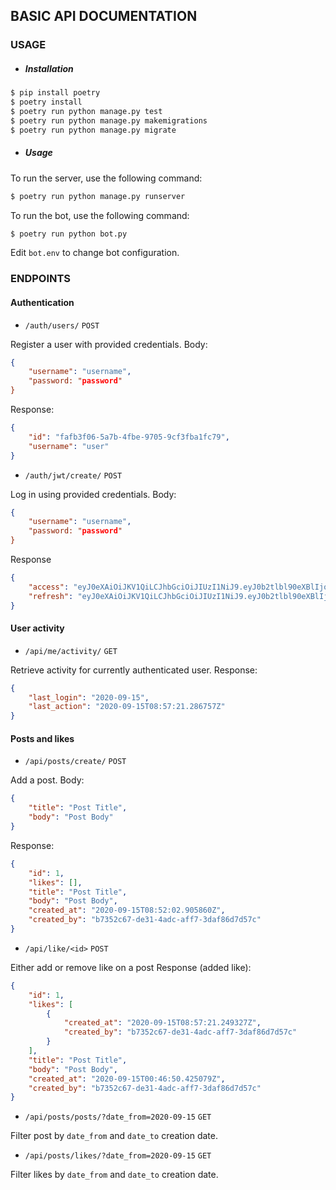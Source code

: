 ## BASIC API DOCUMENTATION

### USAGE

- ##### Installation
```sh
$ pip install poetry
$ poetry install
$ poetry run python manage.py test
$ poetry run python manage.py makemigrations
$ poetry run python manage.py migrate
```

- ##### Usage
To run the server, use the following command:
```sh
$ poetry run python manage.py runserver
```
To run the bot, use the following command:
```sh
$ poetry run python bot.py
```
Edit `bot.env` to change bot configuration.


### ENDPOINTS

#### Authentication

- `/auth/users/` `POST`

Register a user with provided credentials.
Body:
```json
{
    "username": "username",
    "password: "password"
}
```
Response:
```json
{
    "id": "fafb3f06-5a7b-4fbe-9705-9cf3fba1fc79",
    "username": "user"
}

```
- `/auth/jwt/create/` `POST`

Log in using provided credentials.
Body:
```json
{
    "username": "username",
    "password: "password"
}
```
Response
```json
{
    "access": "eyJ0eXAiOiJKV1QiLCJhbGciOiJIUzI1NiJ9.eyJ0b2tlbl90eXBlIjoiYWNjZXNzIiwiZXhwIjoxNjAwNzI1NjQ0LCJqdGkiOiIzNmRhMjVmMjQ1ZTA0NDAzODUxZGNiOGFmMmNjMTU1NSIsInVzZXJfaWQiOiJlOWU5MjE4OC1kNDhkLTQ2MWItYjNlNS1kY2Q3Y2ZhNWYyNzgifQ._JWfsqQGFrlytKryq1PsH__iRA0nC_l-IPGgtqYA9P4",
    "refresh": "eyJ0eXAiOiJKV1QiLCJhbGciOiJIUzI1NiJ9.eyJ0b2tlbl90eXBlIjoicmVmcmVzaCIsImV4cCI6MTYwMjcxMjg0NCwianRpIjoiNTIzNDhiYjhmMzlkNGVjZTgyZDk1OTljMmQ2MjQxMzEiLCJ1c2VyX2lkIjoiZTllOTIxODgtZDQ4ZC00NjFiLWIzZTUtZGNkN2NmYTVmMjc4In0.aWnHt2Qvn_1g5lsMhActkPwXXyR-ZyGGaXiS_HDFwSM"
}
```

#### User activity

- `/api/me/activity/` `GET`

Retrieve activity for currently authenticated user.
Response:
```json
{
    "last_login": "2020-09-15",
    "last_action": "2020-09-15T08:57:21.286757Z"
}
```

#### Posts and likes

- `/api/posts/create/` `POST`

Add a post.
Body:
```json
{
    "title": "Post Title",
    "body": "Post Body"
}
```
Response:
```json
{
    "id": 1,
    "likes": [],
    "title": "Post Title",
    "body": "Post Body",
    "created_at": "2020-09-15T08:52:02.905860Z",
    "created_by": "b7352c67-de31-4adc-aff7-3daf86d7d57c"
}
```

- `/api/like/<id>` `POST`

Either add or remove like on a post
Response (added like):
```json
{
    "id": 1,
    "likes": [
        {
            "created_at": "2020-09-15T08:57:21.249327Z",
            "created_by": "b7352c67-de31-4adc-aff7-3daf86d7d57c"
        }
    ],
    "title": "Post Title",
    "body": "Post Body",
    "created_at": "2020-09-15T00:46:50.425079Z",
    "created_by": "b7352c67-de31-4adc-aff7-3daf86d7d57c"
}
```

- `/api/posts/posts/?date_from=2020-09-15` `GET`

Filter post by `date_from` and `date_to` creation date.

- `/api/posts/likes/?date_from=2020-09-15` `GET`

Filter likes by `date_from` and `date_to` creation date.